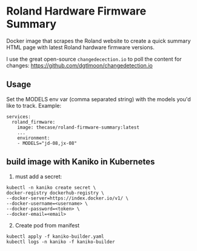 # Roland Hardware Firmware Summary

Docker image that scrapes the Roland website to create a quick summary HTML page with latest Roland hardware firmware versions.

I use the great open-source `changedecection.io` to poll the content for changes: https://github.com/dgtlmoon/changedetection.io


## Usage

Set the MODELS env var (comma separated string) with the models you'd like to track. Example:

```
services:
  roland_firmware:
    image: thecase/roland-firmware-summary:latest
    ...
    environment:
    - MODELS="jd-08,jx-08"
```


## build image with Kaniko in Kubernetes 

1. must add a secret:

```
kubectl -n kaniko create secret \ 
docker-registry dockerhub-registry \
--docker-server=https://index.docker.io/v1/ \
--docker-username=<username> \
--docker-password=<token> \
--docker-email=<email>
```

2. Create pod from manifest

```
kubectl apply -f kaniko-builder.yaml
kubectl logs -n kaniko -f kaniko-builder 
```
